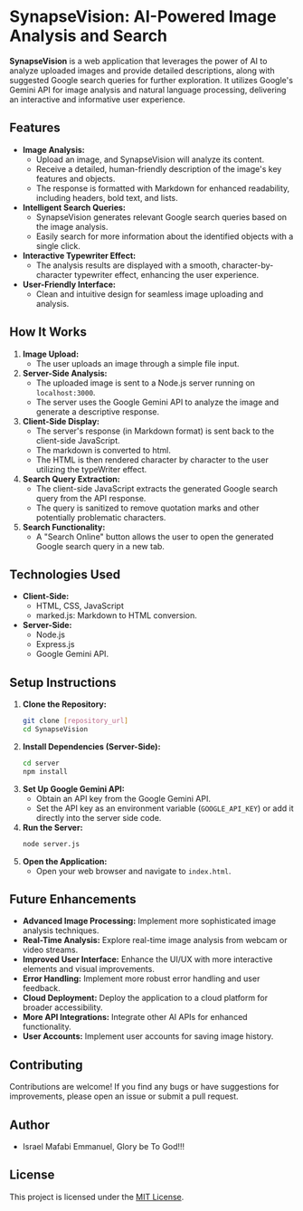 # SynapseVision: AI-Powered Image Analysis and Search

**SynapseVision** is a web application that leverages the power of AI to analyze uploaded images and provide detailed descriptions, along with suggested Google search queries for further exploration. It utilizes Google's Gemini API for image analysis and natural language processing, delivering an interactive and informative user experience.

## Features

* **Image Analysis:**
    * Upload an image, and SynapseVision will analyze its content.
    * Receive a detailed, human-friendly description of the image's key features and objects.
    * The response is formatted with Markdown for enhanced readability, including headers, bold text, and lists.
* **Intelligent Search Queries:**
    * SynapseVision generates relevant Google search queries based on the image analysis.
    * Easily search for more information about the identified objects with a single click.
* **Interactive Typewriter Effect:**
    * The analysis results are displayed with a smooth, character-by-character typewriter effect, enhancing the user experience.
* **User-Friendly Interface:**
    * Clean and intuitive design for seamless image uploading and analysis.

## How It Works

1.  **Image Upload:**
    * The user uploads an image through a simple file input.
2.  **Server-Side Analysis:**
    * The uploaded image is sent to a Node.js server running on `localhost:3000`.
    * The server uses the Google Gemini API to analyze the image and generate a descriptive response.
3.  **Client-Side Display:**
    * The server's response (in Markdown format) is sent back to the client-side JavaScript.
    * The markdown is converted to html.
    * The HTML is then rendered character by character to the user utilizing the typeWriter effect.
4.  **Search Query Extraction:**
    * The client-side JavaScript extracts the generated Google search query from the API response.
    * The query is sanitized to remove quotation marks and other potentially problematic characters.
5.  **Search Functionality:**
    * A "Search Online" button allows the user to open the generated Google search query in a new tab.

## Technologies Used

* **Client-Side:**
    * HTML, CSS, JavaScript
    * marked.js: Markdown to HTML conversion.
* **Server-Side:**
    * Node.js
    * Express.js
    * Google Gemini API.

## Setup Instructions

1.  **Clone the Repository:**
    ```bash
    git clone [repository_url]
    cd SynapseVision
    ```
2.  **Install Dependencies (Server-Side):**
    ```bash
    cd server
    npm install
    ```
3.  **Set Up Google Gemini API:**
    * Obtain an API key from the Google Gemini API.
    * Set the API key as an environment variable (`GOOGLE_API_KEY`) or add it directly into the server side code.
4.  **Run the Server:**
    ```bash
    node server.js
    ```
5.  **Open the Application:**
    * Open your web browser and navigate to `index.html`.

## Future Enhancements

* **Advanced Image Processing:** Implement more sophisticated image analysis techniques.
* **Real-Time Analysis:** Explore real-time image analysis from webcam or video streams.
* **Improved User Interface:** Enhance the UI/UX with more interactive elements and visual improvements.
* **Error Handling:** Implement more robust error handling and user feedback.
* **Cloud Deployment:** Deploy the application to a cloud platform for broader accessibility.
* **More API Integrations:** Integrate other AI APIs for enhanced functionality.
* **User Accounts:** Implement user accounts for saving image history.

## Contributing

Contributions are welcome! If you find any bugs or have suggestions for improvements, please open an issue or submit a pull request.

## Author

* Israel Mafabi Emmanuel, Glory be To God!!!

## License

This project is licensed under the [MIT License](LICENSE).